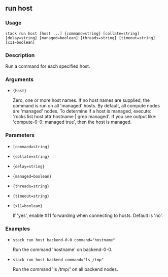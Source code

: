 ## run host

### Usage

`stack run host [host ...] {command=string} [collate=string] [delay=string] [managed=boolean] [threads=string] [timeout=string] [x11=boolean]`

### Description

Run a command for each specified host.

### Arguments

* `{host}`

   Zero, one or more host names. If no host names are supplied, the command
	is run on all 'managed' hosts. By default, all compute nodes are
	'managed' nodes. To determine if a host is managed, execute:
	'rocks list host attr hostname | grep managed'. If you see output like:
	'compute-0-0: managed true', then the host is managed.


### Parameters
* `[command=string]`
* `{collate=string}`
* `{delay=string}`
* `{managed=boolean}`
* `{threads=string}`
* `{timeout=string}`
* `{x11=boolean}`

   If 'yes', enable X11 forwarding when connecting to hosts.
	Default is 'no'.

### Examples

* `stack run host backend-0-0 command="hostname"`

   Run the command 'hostname' on backend-0-0.

* `stack run host backend command="ls /tmp"`

   Run the command 'ls /tmp/' on all backend nodes.



